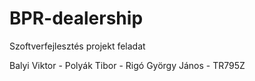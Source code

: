 # BPR-dealership
Szoftverfejlesztés projekt feladat

Balyi Viktor - 
Polyák Tibor - 
Rigó György János - TR795Z
